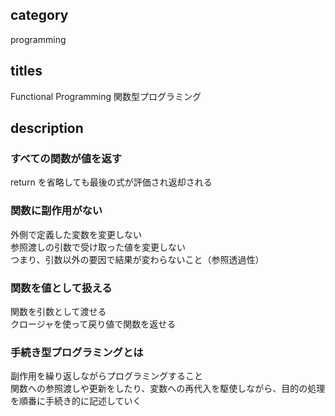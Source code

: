 ## category

programming

## titles

Functional Programming
関数型プログラミング

## description

### すべての関数が値を返す

return を省略しても最後の式が評価され返却される

### 関数に副作用がない

外側で定義した変数を変更しない  
参照渡しの引数で受け取った値を変更しない  
つまり、引数以外の要因で結果が変わらないこと（参照透過性）

### 関数を値として扱える

関数を引数として渡せる  
クロージャを使って戻り値で関数を返せる

### 手続き型プログラミングとは

副作用を繰り返しながらプログラミングすること  
関数への参照渡しや更新をしたり、変数への再代入を駆使しながら、目的の処理を順番に手続き的に記述していく
